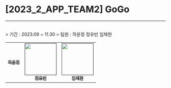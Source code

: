 # [2023_2_APP_TEAM2] GoGo
---
<br>
> 기간 : 2023.09 ~ 11.30
> 팀원 : 하윤정 정유빈 임채현

<table>
  <tbody>
    <tr>
      <td align="center"><a href=""><img src="width="100px;" alt=""/><br /><sub><b>하윤정</b></sub></a><br /></td>
      <td align="center"><a href=""><img src="" width="100px;" alt=""/><br /><sub><b>정유빈</b></sub></a><br /></td>
      <td align="center"><a href=""><img src="" width="100px;" alt=""/><br /><sub><b>임채현</b></sub></a><br /></td>
    </tr>
  </tbody>
</table>
